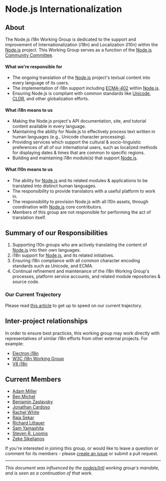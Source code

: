 # Node.js Internationalization

## About

The Node.js i18n Working Group is dedicated to the support and improvement of Internationalization (i18n) and Localization (l10n) within the [Node.js](https://github.com/nodejs/node) project. This Working Group serves as a function of the [Node.js Community Committee](https://github.com/nodejs/community-committee).

#### What we're responsible for
* The ongoing translation of the [Node.js](https://github.com/nodejs/node) project's textual content into every language of its users.
* The implementation of i18n support including [ECMA-402](https://tc39.github.io/ecma402/) within [Node.js](https://github.com/nodejs/node). 
* Ensuring Node.js is compliant with common standards like [Unicode](https://unicode.org/), [CLDR](http://cldr.unicode.org/), and other globalization efforts.

#### What i18n means to us
* Making the Node.js project's API documentation, site, and tutorial content available in every language.
* Maintaining the ability for Node.js to effectively process text written in human languages (e.g., Unicode character processing).
* Providing services which support the cultural & socio-linguistic preferences of all of our international users,
such as localized methods for displaying dates & times that are common to specific regions.
* Building and maintaining i18n module(s) that support [Node.js](https://github.com/nodejs/node).

#### What l10n means to us
* The ability for [Node.js](https://github.com/nodejs/node) and its related modules & applications to be translated into distinct human languages. 
* The responsibility to provide translators with a useful platform to work in.
* The responsibility to provision Node.js with all l10n assets, through coordination with [Node.js](https://github.com/nodejs/node) core contributors.
* Members of this group are not responsible for performing the act of translation itself.


## Summary of our Responsibilities
1. Supporting l10n groups who are actively translating the content of [Node.js](https://github.com/nodejs/node) into their own languages.
2. i18n support for [Node.js](https://github.com/nodejs/node), and its related initiatives.
3. Ensuring i18n compliance with all common character encoding standards such as Unicode, and ECMA.
4. Continual refinement and maintenance of the i18n Working Group's processes, platform service accounts, and related module repositories & source code.

### Our Current Trajectory
Please read [this article](https://medium.com/the-node-js-collection/internationalizing-node-js-fe7761798b0a) to get up to speed on our current trajectory.


## Inter-project relationships
In order to ensure best practices, this working group may work directly with representatives of similar i18n efforts from other external projects. For example:
* [Electron i18n](https://github.com/electron/electron-i18n)
* [W3C i18n Working Group](https://www.w3.org/International/core/Overview)
* [V8 i18n](https://github.com/v8/v8/wiki/i18n-support)


## Current Members
  + [Adam Miller](https://twitter.com/millea9)
  + [Ben Michel](https://twitter.com/obensource)
  + [Benjamin Zaslavsky](https://twitter.com/Ben_Tiriel)
  + [Jonathan Cardoso](https://twitter.com/_jonathancardos)
  + [Rachel White](https://twitter.com/ohhoe)
  + [Raja Sekar](https://twitter.com/rajzshkr)
  + [Richard Littauer](https://twitter.com/richlitt)
  + [Sam Yamashita](https://twitter.com/sota0805)
  + [Steven R. Loomis](https://twitter.com/srl295)
  + [Zeke Sikelianos](https://twitter.com/zeke)
  

If you're interested in joining this group, or would like to leave a question or comment for its members - please [create an issue](https://github.com/nodejs/i18n/issues/new) or submit a pull request.


----
_This document was influenced by the [nodejs/Intl](https://github.com/nodejs/Intl/blob/master/README.md) working group's mandate, and is seen as a continuation of that work._
